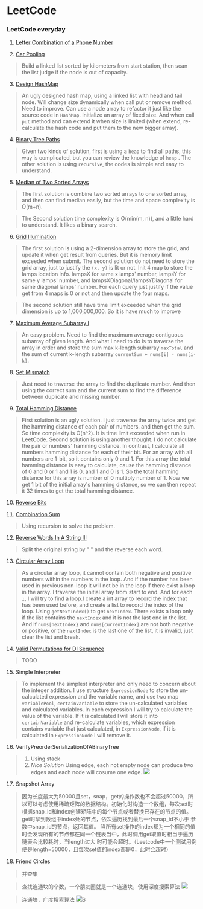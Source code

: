 # LeetCode

### LeetCode everyday

1. [Letter Combination of a Phone Number](https://leetcode.com/problems/letter-combinations-of-a-phone-number/)

2. [Car Pooling](https://leetcode.com/problems/car-pooling/)
 > Build a linked list sorted by kilometers from start station, then scan the list judge if the node is out of capacity.
 
3. [Design HashMap](https://leetcode.com/problems/design-hashmap/)
 > An ugly designed hash map, using a linked list with head and tail node. Will change size dynamically when call put
   or remove method. Need to improve. Can use a node array to refactor it just like the source code in `HashMap`. Initialize
   an array of fixed size. And when call `put` method and can extend it when size is limited (when extend, re-calculate the
   hash code and put them to the new bigger array).
   
4. [Binary Tree Paths](https://leetcode.com/problems/binary-tree-paths/)
 > Given two kinds of solution, first is using a `heap` to find all paths, this way is complicated, but you can review the 
   knowledge of `heap` . The other solution is using `recursive`, the codes is simple and easy to understand.

5. [Median of Two Sorted Arrays](https://leetcode.com/problems/median-of-two-sorted-arrays/)
 > The first solution is combine two sorted arrays to one sorted array, and then can find median easily, but the time and 
   space complexity is O(m+n).
    
 > The Second solution time complexity is O(min(m, n)), and a little hard to understand. It likes a binary search. 

6. [Grid Illumination](https://leetcode.com/problems/grid-illumination/)
 > The first solution is using a 2-dimension array to store the grid, and update it when get result from queries. But it
   is memory limit exceeded when submit.
 > The second solution do not need to store the grid array, just to justify the `(x, y)` is lit or not. Init 4 map to store
   the lamps location info. lampsX for same x lamps' number, lampsY for same y lamps' number, and lampsXDiagonal/lampsYDiagonal for same 
   diagonal lamps' number. For each query just justify if the value get from 4 maps is 0 or not and then update the four maps.

 > The second solution still have time limit exceeded when the grid dimension is up to 1,000,000,000. So it is have much
   to improve

7. [Maximum Average Subarray I](https://leetcode.com/problems/maximum-average-subarray-i/)
 > An easy problem. Need to find the maximum average contiguous subarray of given length. And what I need to do is to traverse
   the array in order and store the sum max k-length subarray `maxTotal` and the sum of current k-length subarray 
   `currentSum + nums[i] - nums[i-k]`.

8. [Set Mismatch](https://leetcode.com/problems/set-mismatch/)
 > Just need to traverse the array to find the duplicate number. And then using the correct sum and the current sum to find
   the difference between duplicate and missing number.

9. [Total Hamming Distance](https://leetcode.com/problems/total-hamming-distance/)
 > First solution is an ugly solution. I just traverse the array twice and get the hamming distance of each pair of numbers.
 > and then get the sum. So time complexity is O(n^2). It is time limit exceeded when run in LeetCode.
 > Second solution is using another thought. I do not calculate the pair or numbers' hamming distance. In contrast, I calculate
 > all numbers hamming distance for each of their bit. For an array with all numbers are 1-bit, so it contains only 0 and 1.
 > For this array the total hamming distance is easy to calculate, cause the hamming distance of 0 and 0 or 1 and 1 is 0, 
 > and 1 and 0 is 1. So the total hamming distance for this array is number of 0 multiply number of 1. Now we get 1 bit of
 > the initial array's hamming distance, so we can then repeat it 32 times to get the total hamming distance.

10. [Reverse Bits](https://leetcode.com/problems/reverse-bits/)

11. [Combination Sum](https://leetcode.com/problems/combination-sum/)
 > Using recursion to solve the problem.

12. [Reverse Words In A String III](https://leetcode.com/problems/reverse-words-in-a-string-iii/)
 > Split the original string by " " and the reverse each word.

13. [Circular Array Loop](https://leetcode.com/problems/circular-array-loop/)
 > As a circular array loop, it cannot contain both negative and positive numbers within the numbers in the loop. And if
 > the number has been used in previous non-loop it will not be in the loop if there exist a loop in the array. I traverse
 > the initial array from start to end. And for each `i`, I will try to find a loop.I create a int array to record the 
 > index that has been used before, and create a list to record the index of the loop. Using `getNextIndex()` to get 
 > `nextIndex`. There exists a loop only if the list contains the `nextIndex` and it is not the last one in the list. And
 > if `nums[nextIndex}` and `nums[currentIndex]` are not both negative or positive, or the `nextIndex` is the last one of
 > the list, it is invalid, just clear the list and break. 

14. [Valid Permutations for DI Sequence](https://leetcode.com/problems/valid-permutations-for-di-sequence/)
 > TODO

15. Simple Interpreter
 > To implement the simplest interpreter and only need to concern about the integer addition. I use structure 
 > `ExpressionNode` to store the un-calculated expression and the variable name, and use two map `variablePool`, 
 > `certainVariable` to store the un-calculated variables and calculated variables. In each expression I will try to 
 > calculate the value of the variable. If it is calculated I will store it into `certainVariable` and re-calculate
 > variables, which expression contains variable that just calculated, in `ExpressionNode`, if it is calculated in 
 > `ExpressionNode` I will remove it.

16. VerifyPreorderSerializationOfABinaryTree
  > 1. Using stack 
  > 2. *Nice Solution* Using edge, each not empty node can produce two edges and each node will cosume one edge.
  ![](https://tva1.sinaimg.cn/large/006tNbRwgy1gaql8d80p4j30wm0gc76f.jpg)

17. Snapshot Array
  > 因为长度最大为50000且set，snap，get的操作数也不会超过50000，所以可以考虑使用稀疏矩阵的数据结构。初始化时构造一个数组，每次set时
  > 根据snap_id和index创建矩阵中的每个节点或者替换已存在的节点的值。get时拿到数组中index处的节点，依次遍历找到最后一个snap_id不小于
  > 参数中snap_id的节点，返回其值。
  > 当所有set操作的index都为一个相同的值时会发现所有的节点都在同一个链表当中，此时调用get取值时相当于遍历链表会比较耗时，当length过大
  > 时可能会超时。（Leetcode中一个测试用例便是length=50000，且每次set值的index都是0，此时会超时）

18. Friend Circles
  > 并查集

  > 查找连通块的个数，一个朋友圈就是一个连通块，使用深度搜索算法 ![](https://tva1.sinaimg.cn/large/006tNbRwgy1gaxiuip97oj30s60mu0vi.jpg)
  
  > 连通块，广度搜索算法  ![](https://tva1.sinaimg.cn/large/006tNbRwgy1gaxiwemnqyj30s60o677c.jpg)S